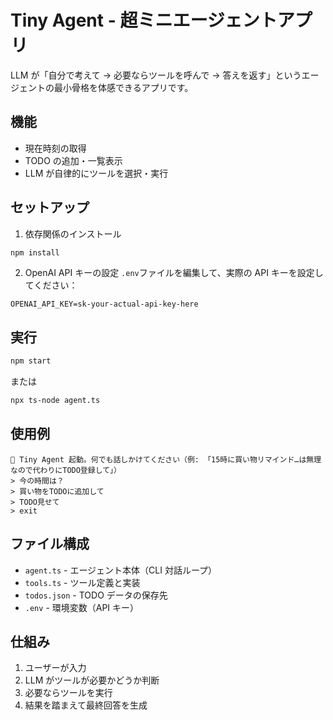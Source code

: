 # Tiny Agent - 超ミニエージェントアプリ

LLM が「自分で考えて → 必要ならツールを呼んで → 答えを返す」というエージェントの最小骨格を体感できるアプリです。

## 機能

- 現在時刻の取得
- TODO の追加・一覧表示
- LLM が自律的にツールを選択・実行

## セットアップ

1. 依存関係のインストール

```bash
npm install
```

2. OpenAI API キーの設定
   `.env`ファイルを編集して、実際の API キーを設定してください：

```
OPENAI_API_KEY=sk-your-actual-api-key-here
```

## 実行

```bash
npm start
```

または

```bash
npx ts-node agent.ts
```

## 使用例

```
🧭 Tiny Agent 起動。何でも話しかけてください（例: 「15時に買い物リマインド…は無理なので代わりにTODO登録して」）
> 今の時間は？
> 買い物をTODOに追加して
> TODO見せて
> exit
```

## ファイル構成

- `agent.ts` - エージェント本体（CLI 対話ループ）
- `tools.ts` - ツール定義と実装
- `todos.json` - TODO データの保存先
- `.env` - 環境変数（API キー）

## 仕組み

1. ユーザーが入力
2. LLM がツールが必要かどうか判断
3. 必要ならツールを実行
4. 結果を踏まえて最終回答を生成

